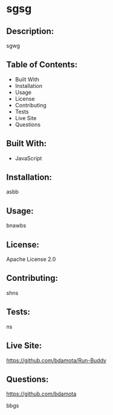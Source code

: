 
 # sgsg


## Description:
sgwg

## Table of Contents:
- Built With
- Installation 
- Usage 
- License
- Contributing 
- Tests 
- Live Site 
- Questions

## Built With:
- JavaScript
            
## Installation:
asbb
            
## Usage:
bnawbs
            
## License:
Apache License 2.0
            
## Contributing:
shns
           
## Tests:
ns

## Live Site:
https://github.com/bdamota/Run-Buddy
           
## Questions:
https://github.com/bdamota
    
bbgs
  
          
  